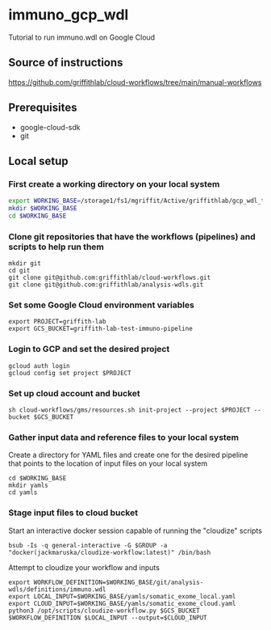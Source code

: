# immuno_gcp_wdl
Tutorial to run immuno.wdl on Google Cloud

## Source of instructions
https://github.com/griffithlab/cloud-workflows/tree/main/manual-workflows

## Prerequisites
- google-cloud-sdk
- git

## Local setup

### First create a working directory on your local system

```bash
export WORKING_BASE=/storage1/fs1/mgriffit/Active/griffithlab/gcp_wdl_test
mkdir $WORKING_BASE
cd $WORKING_BASE
```

### Clone git repositories that have the workflows (pipelines) and scripts to help run them

```
mkdir git
cd git
git clone git@github.com:griffithlab/cloud-workflows.git
git clone git@github.com:griffithlab/analysis-wdls.git
```

### Set some Google Cloud environment variables

```
export PROJECT=griffith-lab
export GCS_BUCKET=griffith-lab-test-immuno-pipeline
```

### Login to GCP and set the desired project

```
gcloud auth login
gcloud config set project $PROJECT
```

### Set up cloud account and bucket

```
sh cloud-workflows/gms/resources.sh init-project --project $PROJECT --bucket $GCS_BUCKET
```

### Gather input data and reference files to your local system
Create a directory for YAML files and create one for the desired pipeline that points to the location of input files on your local system

```
cd $WORKING_BASE
mkdir yamls
cd yamls
```


### Stage input files to cloud bucket

Start an interactive docker session capable of running the "cloudize" scripts
```
bsub -Is -q general-interactive -G $GROUP -a "docker(jackmaruska/cloudize-workflow:latest)" /bin/bash
```

Attempt to cloudize your workflow and inputs
```
export WORKFLOW_DEFINITION=$WORKING_BASE/git/analysis-wdls/definitions/immuno.wdl
export LOCAL_INPUT=$WORKING_BASE/yamls/somatic_exome_local.yaml
export CLOUD_INPUT=$WORKING_BASE/yamls/somatic_exome_cloud.yaml
python3 /opt/scripts/cloudize-workflow.py $GCS_BUCKET $WORKFLOW_DEFINITION $LOCAL_INPUT --output=$CLOUD_INPUT
```




